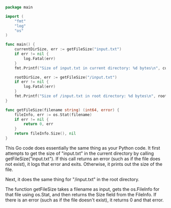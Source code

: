 ```go
package main

import (
	"fmt"
	"log"
	"os"
)

func main() {
	currentDirSize, err := getFileSize("input.txt")
	if err != nil {
		log.Fatal(err)
	}
	fmt.Printf("Size of input.txt in current directory: %d bytes\n", currentDirSize)

	rootDirSize, err := getFileSize("/input.txt")
	if err != nil {
		log.Fatal(err)
	}
	fmt.Printf("Size of /input.txt in root directory: %d bytes\n", rootDirSize)
}

func getFileSize(filename string) (int64, error) {
	fileInfo, err := os.Stat(filename)
	if err != nil {
		return 0, err
	}
	return fileInfo.Size(), nil
}
```
This Go code does essentially the same thing as your Python code. It first attempts to get the size of "input.txt" in the current directory by calling getFileSize("input.txt"). If this call returns an error (such as if the file does not exist), it logs that error and exits. Otherwise, it prints out the size of the file.

Next, it does the same thing for "/input.txt" in the root directory.

The function getFileSize takes a filename as input, gets the os.FileInfo for that file using os.Stat, and then returns the Size field from the FileInfo. If there is an error (such as if the file doesn't exist), it returns 0 and that error.
